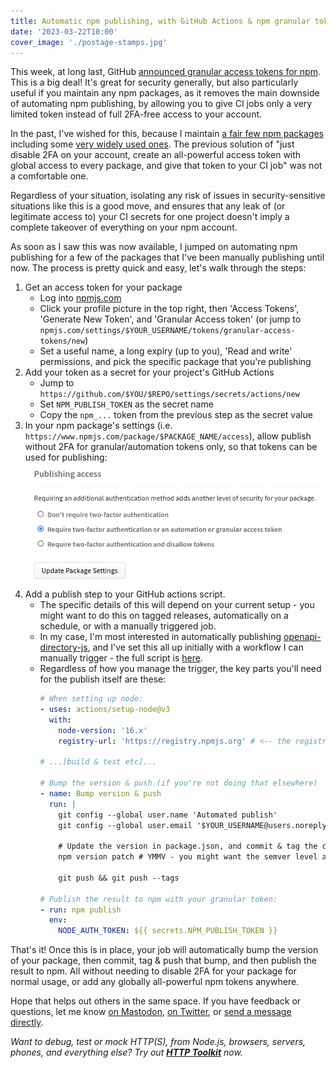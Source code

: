 ```yaml
---
title: Automatic npm publishing, with GitHub Actions & npm granular tokens
date: '2023-03-22T10:00'
cover_image: './postage-stamps.jpg'
---
```


This week, at long last, GitHub [announced granular access tokens for npm](https://github.blog/changelog/2023-03-21-general-availability-of-granular-access-token-on-npm/). This is a big deal! It's great for security generally, but also particularly useful if you maintain any npm packages, as it removes the main downside of automating npm publishing, by allowing you to give CI jobs only a very limited token instead of full 2FA-free access to your account.

In the past, I've wished for this, because I maintain [a fair few npm packages](https://www.npmjs.com/~pimterry) including some [very widely used ones](https://www.npmjs.com/package/loglevel). The previous solution of "just disable 2FA on your account, create an all-powerful access token with global access to every package, and give that token to your CI job" was not a comfortable one.

Regardless of your situation, isolating any risk of issues in security-sensitive situations like this is a good move, and ensures that any leak of (or legitimate access to) your CI secrets for one project doesn't imply a complete takeover of everything on your npm account.

As soon as I saw this was now available, I jumped on automating npm publishing for a few of the packages that I've been manually publishing until now. The process is pretty quick and easy, let's walk through the steps:

1. Get an access token for your package
    * Log into [npmjs.com](https://www.npmjs.com/login)
    * Click your profile picture in the top right, then 'Access Tokens', 'Generate New Token', and 'Granular Access token' (or jump to `npmjs.com/settings/$YOUR_USERNAME/tokens/granular-access-tokens/new`)
    * Set a useful name, a long expiry (up to you), 'Read and write' permissions, and pick the specific package that you're publishing
2. Add your token as a secret for your project's GitHub Actions
    * Jump to `https://github.com/$YOU/$REPO/settings/secrets/actions/new`
    * Set `NPM_PUBLISH_TOKEN` as the secret name
    * Copy the `npm_...` token from the previous step as the secret value
3. In your npm package's settings (i.e. `https://www.npmjs.com/package/$PACKAGE_NAME/access`), allow publish without 2FA for granular/automation tokens only, so that tokens can be used for publishing:
    ![The npm settings with 'Require two-factor authentication or an automation or granular access token' enabled](./npm-allow-token-publish.png)
3. Add a publish step to your GitHub actions script.
    * The specific details of this will depend on your current setup - you might want to do this on tagged releases, automatically on a schedule, or with a manually triggered job.
    * In my case, I'm most interested in automatically publishing [openapi-directory-js](https://github.com/httptoolkit/openapi-directory-js/), and I've set this all up initially with a workflow I can manually trigger - the full script is [here](https://github.com/httptoolkit/openapi-directory-js/commit/566e8a6688126628efd6b706ed2020bfcdeae372).
    * Regardless of how you manage the trigger, the key parts you'll need for the publish itself are these:
        ```yaml
        # When setting up node:
        - uses: actions/setup-node@v3
          with:
            node-version: '16.x'
            registry-url: 'https://registry.npmjs.org' # <-- the registry-url here is required

        # ...[build & test etc]...

        # Bump the version & push (if you're not doing that elsewhere)
        - name: Bump version & push
          run: |
            git config --global user.name 'Automated publish'
            git config --global user.email '$YOUR_USERNAME@users.noreply.github.com'

            # Update the version in package.json, and commit & tag the change:
            npm version patch # YMMV - you might want the semver level as a workflow input

            git push && git push --tags

        # Publish the result to npm with your granular token:
        - run: npm publish
          env:
            NODE_AUTH_TOKEN: ${{ secrets.NPM_PUBLISH_TOKEN }}
        ```

That's it! Once this is in place, your job will automatically bump the version of your package, then commit, tag & push that bump, and then publish the result to npm. All without needing to disable 2FA for your package for normal usage, or add any globally all-powerful npm tokens anywhere.

Hope that helps out others in the same space. If you have feedback or questions, let me know [on Mastodon](https://toot.cafe/@pimterry), [on Twitter](https://twitter.com/pimterry), or [send a message directly](/contact/).

_Want to debug, test or mock HTTP(S), from Node.js, browsers, servers, phones, and everything else? Try out **[HTTP Toolkit](https://httptoolkit.com/javascript/)** now._